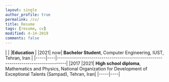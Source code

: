 ```yaml
---
layout: single
author_profile: true
permalink: /cv/
title: Resume
tags: [resume, cv]
modified: 4-14-2019
comments: false
---
```



|     |    |**Education**                                                                         |
|2021| now| **Bachelor Student**, Computer Engineering, IUST, Tehran, Iran |
|-----|----|----------------------------------------------------------------------------------|
|2017 |2021| **High school diploma**, Mathematics and Physics, National Organization for Development of Exceptional Talents (Sampad), Tehran, Iran|
|-----|----|
